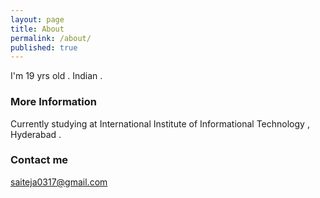 ```yaml
---
layout: page
title: About
permalink: /about/
published: true
---
```


I'm 19 yrs old . Indian .

### More Information

Currently studying at International Institute of Informational Technology , Hyderabad . 

### Contact me

[saiteja0317@gmail.com](mailto:saiteja0317@gmail.com)
